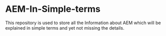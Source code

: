 # AEM-In-Simple-terms
This repository is used to store all the Information about AEM which will be explained in simple terms and yet not missing the details.
